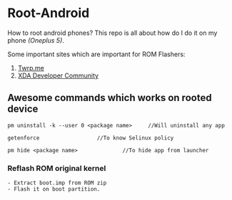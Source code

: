 # Root-Android

How to root android phones? This repo is all about how do I do it on my phone _(Oneplus 5)_.

Some important sites which are important for ROM Flashers:

1. [Twrp.me](https://twrp.me/)
2. [XDA Developer Community](https://forum.xda-developers.com/)


## Awesome commands which works on rooted device
```
pm uninstall -k --user 0 <package name>		//Will uninstall any app

getenforce					//To know Selinux policy

pm hide <package name>				//To hide app from launcher
```

### Reflash ROM original kernel
```
- Extract boot.imp from ROM zip
- Flash it on boot partition.
```
